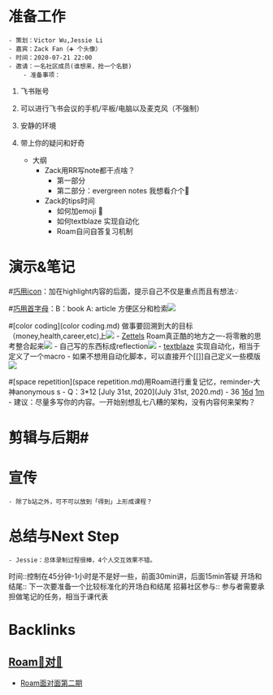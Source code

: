 
# 准备工作
    - 策划：Victor Wu,Jessie Li
    - 嘉宾：Zack Fan（➕ 个头像）
    - 时间：2020-07-21 22:00
    - 邀请：一名社区成员(谁想来，抢一个名额)
        - 准备事项：
            
1. 飞书账号
            
2. 可以进行飞书会议的手机/平板/电脑以及麦克风（不强制）
            
3. 安静的环境
            
4. 带上你的疑问和好奇
    - 大纲
        - Zack用RR写note都干点啥？
            - 第一部分
            - 第二部分：evergreen notes 我想看介个🤩
        - Zack的tips时间
            - 如何加emoji 🦆
            - 如何textblaze 实现自动化
            - Roam自问自答复习机制

# 演示&笔记
    
#[巧用icon](巧用icon.md)：加在highlight内容的后面，提示自己不仅是重点而且有想法💡 
    
#[巧用首字母](巧用首字母.md)：B：book A: article 方便区分和检索![](https://firebasestorage.googleapis.com/v0/b/firescript-577a2.appspot.com/o/imgs%2Fapp%2Fvictor-wu%2F7yX-iruFNw.png?alt=media&token=cf356740-defd-4a4e-a6cd-6ef68c4e6c6c)
    
#[color coding](color coding.md) 做事要回溯到大的目标（money,health,career,etc)上![](https://firebasestorage.googleapis.com/v0/b/firescript-577a2.appspot.com/o/imgs%2Fapp%2Fvictor-wu%2FrrJHlPAk-b.png?alt=media&token=fce78225-3bbe-4f8c-9cb6-8f8f1ab25ade)
    - [Zettels](Zettels.md) Roam真正酷的地方之一-将零散的思考整合起来![](https://firebasestorage.googleapis.com/v0/b/firescript-577a2.appspot.com/o/imgs%2Fapp%2Fvictor-wu%2F6SrnrRAClp.png?alt=media&token=489fbc35-4ecd-4bbf-b484-e77f865fdc54)
    - 自己写的东西标成reflection![](https://firebasestorage.googleapis.com/v0/b/firescript-577a2.appspot.com/o/imgs%2Fapp%2Fvictor-wu%2F07GkTZSUOI.png?alt=media&token=0583c2aa-eb86-42b2-ae6c-b489cb7c9e26)
    - [textblaze](textblaze.md) 实现自动化，相当于定义了一个macro
        - 如果不想用自动化脚本，可以直接开个[[]]自己定义一些模版![](https://firebasestorage.googleapis.com/v0/b/firescript-577a2.appspot.com/o/imgs%2Fapp%2Fvictor-wu%2F9PuFsPbCk-.png?alt=media&token=b1d392be-3518-4dc0-afe0-8840fa947bf3)
        
#[space repetition](space repetition.md)用Roam进行重复记忆，reminder-大神anonymous s
            - Q：3*12 [July 31st, 2020](July 31st, 2020.md)
                - 36 [16d](16d.md) [1m](1m.md)
        - 建议：尽量多写你的内容。一开始别想乱七八糟的架构，没有内容何来架构？

# 剪辑与后期#

# 宣传
    - 除了b站之外，可不可以放到「得到」上形成课程？

# 总结与Next Step
    - Jessie：总体录制过程很棒，4个人交互效果不错。

时间::控制在45分钟-1小时是不是好一些，前面30min讲，后面15min答疑
开场和结尾:: 下一次要准备一个比较标准化的开场白和结尾
招募社区参与:: 参与者需要承担做笔记的任务，相当于课代表


# Backlinks
## [Roam🍜对🍜](Roam🍜对🍜.md)
- [Roam面对面第二期](Roam面对面第二期.md)

